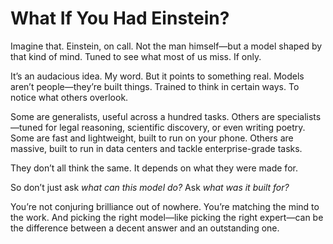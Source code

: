 # What If You Had Einstein?

Imagine that. Einstein, on call. Not the man himself—but a model shaped by that kind of mind. Tuned to see what most of us miss. If only.

It’s an audacious idea. My word. But it points to something real. Models aren’t people—they’re built things. Trained to think in certain ways. To notice what others overlook.

Some are generalists, useful across a hundred tasks. Others are specialists—tuned for legal reasoning, scientific discovery, or even writing poetry. Some are fast and lightweight, built to run on your phone. Others are massive, built to run in data centers and tackle enterprise-grade tasks.

They don’t all think the same. It depends on what they were made for.

So don’t just ask *what can this model do?* Ask *what was it built for?*

You’re not conjuring brilliance out of nowhere. You’re matching the mind to the work. And picking the right model—like picking the right expert—can be the difference between a decent answer and an outstanding one.
